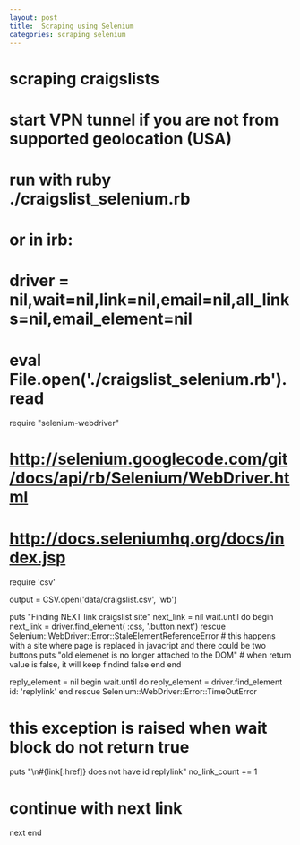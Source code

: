 ```yaml
---
layout: post
title:  Scraping using Selenium
categories: scraping selenium 
---
```



# scraping craigslists
#
# start VPN tunnel if you are not from supported geolocation (USA)
# run with ruby ./craigslist_selenium.rb
# or in irb:
# driver = nil,wait=nil,link=nil,email=nil,all_links=nil,email_element=nil
# eval File.open('./craigslist_selenium.rb').read

require "selenium-webdriver"
# http://selenium.googlecode.com/git/docs/api/rb/Selenium/WebDriver.html
# http://docs.seleniumhq.org/docs/index.jsp
require 'csv'

output = CSV.open('data/craigslist.csv', 'wb')

puts "Finding NEXT link craigslist site"
next_link = nil
wait.until do
  begin
    next_link = driver.find_element( :css, '.button.next')
  rescue Selenium::WebDriver::Error::StaleElementReferenceError
    # this happens with a site where page is replaced in javacript and there could be two buttons
    puts "old elemenet is no longer attached to the DOM"
    # when return value is false, it will keep findind
    false
  end
end

reply_element = nil
begin
  wait.until do
    reply_element = driver.find_element id: 'replylink'
  end
rescue Selenium::WebDriver::Error::TimeOutError
  # this exception is raised when wait block do not return true
  puts "\n#{link[:href]} does not have id replylink"
  no_link_count += 1
  # continue with next link
  next
end



